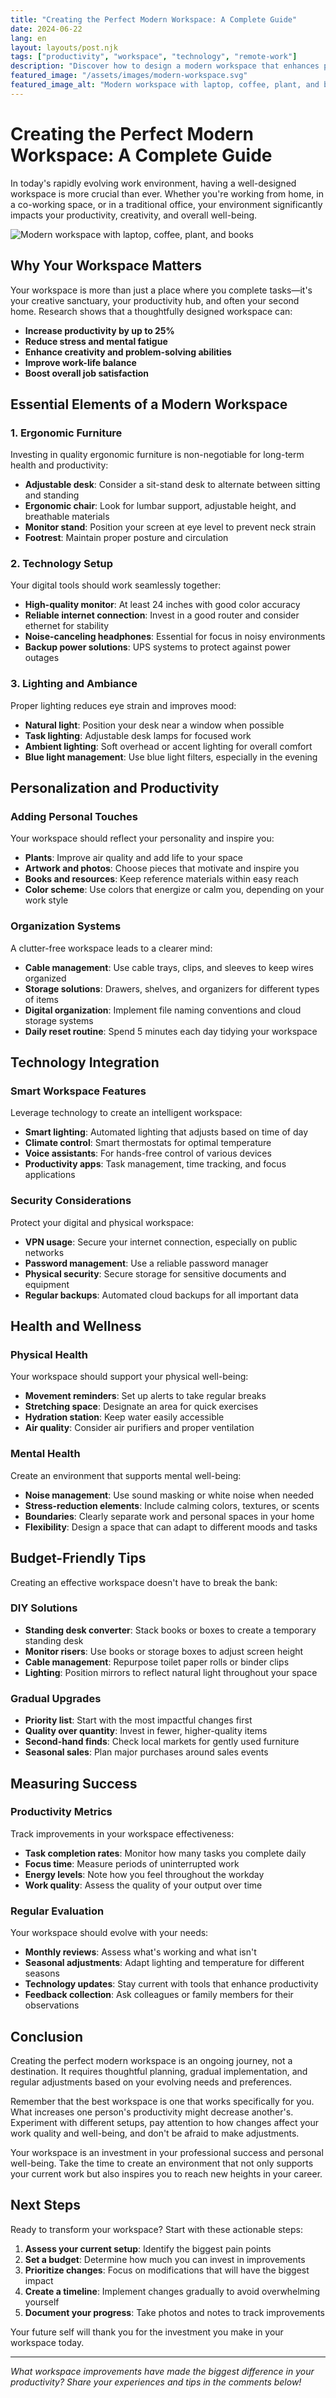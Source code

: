 ```yaml
---
title: "Creating the Perfect Modern Workspace: A Complete Guide"
date: 2024-06-22
lang: en
layout: layouts/post.njk
tags: ["productivity", "workspace", "technology", "remote-work"]
description: "Discover how to design a modern workspace that enhances productivity, creativity, and well-being in the digital age."
featured_image: "/assets/images/modern-workspace.svg"
featured_image_alt: "Modern workspace with laptop, coffee, plant, and books"
---
```


# Creating the Perfect Modern Workspace: A Complete Guide

In today's rapidly evolving work environment, having a well-designed workspace is more crucial than ever. Whether you're working from home, in a co-working space, or in a traditional office, your environment significantly impacts your productivity, creativity, and overall well-being.

![Modern workspace with laptop, coffee, plant, and books](/assets/images/modern-workspace.svg)

## Why Your Workspace Matters

Your workspace is more than just a place where you complete tasks—it's your creative sanctuary, your productivity hub, and often your second home. Research shows that a thoughtfully designed workspace can:

- **Increase productivity by up to 25%**
- **Reduce stress and mental fatigue**
- **Enhance creativity and problem-solving abilities**
- **Improve work-life balance**
- **Boost overall job satisfaction**

## Essential Elements of a Modern Workspace

### 1. Ergonomic Furniture

Investing in quality ergonomic furniture is non-negotiable for long-term health and productivity:

- **Adjustable desk**: Consider a sit-stand desk to alternate between sitting and standing
- **Ergonomic chair**: Look for lumbar support, adjustable height, and breathable materials
- **Monitor stand**: Position your screen at eye level to prevent neck strain
- **Footrest**: Maintain proper posture and circulation

### 2. Technology Setup

Your digital tools should work seamlessly together:

- **High-quality monitor**: At least 24 inches with good color accuracy
- **Reliable internet connection**: Invest in a good router and consider ethernet for stability
- **Noise-canceling headphones**: Essential for focus in noisy environments
- **Backup power solutions**: UPS systems to protect against power outages

### 3. Lighting and Ambiance

Proper lighting reduces eye strain and improves mood:

- **Natural light**: Position your desk near a window when possible
- **Task lighting**: Adjustable desk lamps for focused work
- **Ambient lighting**: Soft overhead or accent lighting for overall comfort
- **Blue light management**: Use blue light filters, especially in the evening

## Personalization and Productivity

### Adding Personal Touches

Your workspace should reflect your personality and inspire you:

- **Plants**: Improve air quality and add life to your space
- **Artwork and photos**: Choose pieces that motivate and inspire you
- **Books and resources**: Keep reference materials within easy reach
- **Color scheme**: Use colors that energize or calm you, depending on your work style

### Organization Systems

A clutter-free workspace leads to a clearer mind:

- **Cable management**: Use cable trays, clips, and sleeves to keep wires organized
- **Storage solutions**: Drawers, shelves, and organizers for different types of items
- **Digital organization**: Implement file naming conventions and cloud storage systems
- **Daily reset routine**: Spend 5 minutes each day tidying your workspace

## Technology Integration

### Smart Workspace Features

Leverage technology to create an intelligent workspace:

- **Smart lighting**: Automated lighting that adjusts based on time of day
- **Climate control**: Smart thermostats for optimal temperature
- **Voice assistants**: For hands-free control of various devices
- **Productivity apps**: Task management, time tracking, and focus applications

### Security Considerations

Protect your digital and physical workspace:

- **VPN usage**: Secure your internet connection, especially on public networks
- **Password management**: Use a reliable password manager
- **Physical security**: Secure storage for sensitive documents and equipment
- **Regular backups**: Automated cloud backups for all important data

## Health and Wellness

### Physical Health

Your workspace should support your physical well-being:

- **Movement reminders**: Set up alerts to take regular breaks
- **Stretching space**: Designate an area for quick exercises
- **Hydration station**: Keep water easily accessible
- **Air quality**: Consider air purifiers and proper ventilation

### Mental Health

Create an environment that supports mental well-being:

- **Noise management**: Use sound masking or white noise when needed
- **Stress-reduction elements**: Include calming colors, textures, or scents
- **Boundaries**: Clearly separate work and personal spaces in your home
- **Flexibility**: Design a space that can adapt to different moods and tasks

## Budget-Friendly Tips

Creating an effective workspace doesn't have to break the bank:

### DIY Solutions

- **Standing desk converter**: Stack books or boxes to create a temporary standing desk
- **Monitor risers**: Use books or storage boxes to adjust screen height
- **Cable management**: Repurpose toilet paper rolls or binder clips
- **Lighting**: Position mirrors to reflect natural light throughout your space

### Gradual Upgrades

- **Priority list**: Start with the most impactful changes first
- **Quality over quantity**: Invest in fewer, higher-quality items
- **Second-hand finds**: Check local markets for gently used furniture
- **Seasonal sales**: Plan major purchases around sales events

## Measuring Success

### Productivity Metrics

Track improvements in your workspace effectiveness:

- **Task completion rates**: Monitor how many tasks you complete daily
- **Focus time**: Measure periods of uninterrupted work
- **Energy levels**: Note how you feel throughout the workday
- **Work quality**: Assess the quality of your output over time

### Regular Evaluation

Your workspace should evolve with your needs:

- **Monthly reviews**: Assess what's working and what isn't
- **Seasonal adjustments**: Adapt lighting and temperature for different seasons
- **Technology updates**: Stay current with tools that enhance productivity
- **Feedback collection**: Ask colleagues or family members for their observations

## Conclusion

Creating the perfect modern workspace is an ongoing journey, not a destination. It requires thoughtful planning, gradual implementation, and regular adjustments based on your evolving needs and preferences.

Remember that the best workspace is one that works specifically for you. What increases one person's productivity might decrease another's. Experiment with different setups, pay attention to how changes affect your work quality and well-being, and don't be afraid to make adjustments.

Your workspace is an investment in your professional success and personal well-being. Take the time to create an environment that not only supports your current work but also inspires you to reach new heights in your career.

## Next Steps

Ready to transform your workspace? Start with these actionable steps:

1. **Assess your current setup**: Identify the biggest pain points
2. **Set a budget**: Determine how much you can invest in improvements
3. **Prioritize changes**: Focus on modifications that will have the biggest impact
4. **Create a timeline**: Implement changes gradually to avoid overwhelming yourself
5. **Document your progress**: Take photos and notes to track improvements

Your future self will thank you for the investment you make in your workspace today.

---

*What workspace improvements have made the biggest difference in your productivity? Share your experiences and tips in the comments below!*